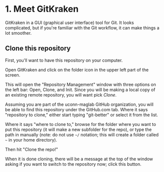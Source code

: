 # 1. Meet GitKraken

GitKraken in a GUI (graphical user interface) tool for Git. It looks
complicated, but if you're familiar with the Git workflow, it can make things
a lot smoother.

## Clone this repository

First, you'll want to have this repository on your computer.

Open GitKraken and click on the folder icon in the upper left part of the
screen.

This will open the "Repository Management" window with three options on the
left bar: Open, Clone, and Init. Since you will be making a local copy of an
existing remote repository, you will want pick *Clone*.

Assuming you are part of the uconn-maglab GitHub organization, you will be able
to find this repository under the GitHub.com tab. Where it says "repository to clone,"
either start typing "git-better" or select it from the list.

Where it says "where to clone to," browse for the folder where you want to put
this repository (it will make a new subfolder for the repo), or type the path
in manually (note: do not use `~/` notation; this will create a folder called
`~` in your home directory).

Then hit "Clone the repo!"

When it is done cloning, there will be a message at the top of the window
asking if you want to switch to the repository now; click this button.
